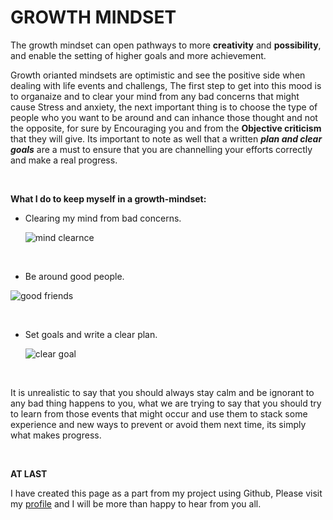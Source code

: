 # GROWTH MINDSET
 The growth mindset can open pathways to more **creativity** and **possibility**, and enable the setting of higher goals and more achievement.
 
 Growth orianted mindsets are optimistic and see the positive side when dealing with life events and challengs, The first step to get into this mood is to organaize and to clear your mind from any bad concerns that might cause Stress and anxiety, the next important thing is to choose the type of people who you want to be around and can inhance those thought and not the opposite, for sure by Encouraging you and from the **Objective criticism**  that they will give. Its important to note as well that a written ***plan and clear goals*** are a must to ensure that you are channelling your efforts correctly and make a real progress. 
 
 
 &nbsp;
 &nbsp;
 &nbsp;
 &nbsp;
 &nbsp;
 &nbsp;
 &nbsp;
 &nbsp;
 &nbsp;
 
 
 
 
 
**What I do to keep myself in a growth-mindset:** 
      
 * Clearing my mind from bad concerns.          
       
   ![mind clearnce](https://f.hubspotusercontent00.net/hubfs/5217252/Anahana_Infographic3_WebGraphics-01-1.png)   
   
   
 &nbsp;
 &nbsp;
 &nbsp;
 &nbsp;
 &nbsp;
 &nbsp;
 &nbsp;
 &nbsp;
   
 *   Be around good people. 
 
   ![good friends](https://cdni.iconscout.com/illustration/premium/thumb/friends-celebrating-christmas-3601056-3006965.png)
   
   
 &nbsp;
 &nbsp;
 &nbsp;
 &nbsp;
 &nbsp;
 &nbsp;
 &nbsp;
 &nbsp;
   
 *   Set goals and write a clear plan. 

     ![clear goal](https://www.parmetech.com/wp-content/uploads/2021/01/SMART-Goals-scaled.jpeg)
     
     
  
 &nbsp;
 &nbsp;
 &nbsp;
 &nbsp;
 &nbsp;
 &nbsp;
 &nbsp;
 &nbsp;


   It is unrealistic to say that you should always stay calm and be ignorant to any bad thing happens to you, what we are trying to say that you should try to learn from those
   events that might occur and use them to stack some experience and new ways to prevent or avoid them next time, its simply what makes progress.
 
   &nbsp;
   &nbsp;
   &nbsp;
   &nbsp;
   &nbsp;
   &nbsp;
   &nbsp;
   &nbsp;
    
    
   **AT LAST**
 
  I have created this page as a part from my project using Github, Please visit my [profile](https://github.com/Emam96) and I will be more than happy to hear from you all. 
 
 
